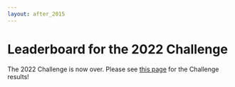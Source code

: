 ```yaml
---
layout: after_2015
---
```


# Leaderboard for the 2022 Challenge

The 2022 Challenge is now over. Please see [this page](../results/) for the Challenge results!
